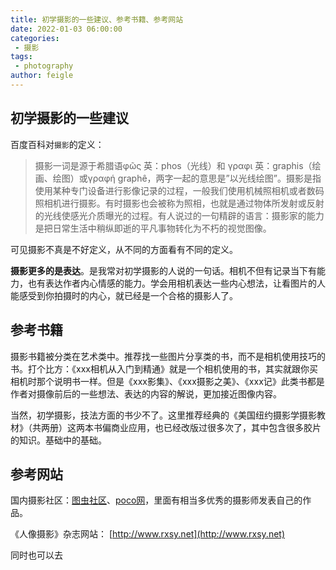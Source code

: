 ```yaml
---
title: 初学摄影的一些建议、参考书籍、参考网站
date: 2022-01-03 06:00:00
categories:
 - 摄影
tags:
 - photography
author: feigle
---
```


## 初学摄影的一些建议

百度百科对`摄影`的定义：

> 摄影一词是源于希腊语φῶς 英：phos（光线）和 γραφι 英：graphis（绘画、绘图）或γραφή graphê，两字一起的意思是”以光线绘图”。摄影是指使用某种专门设备进行影像记录的过程，一般我们使用机械照相机或者数码照相机进行摄影。有时摄影也会被称为照相，也就是通过物体所发射或反射的光线使感光介质曝光的过程。有人说过的一句精辟的语言：摄影家的能力是把日常生活中稍纵即逝的平凡事物转化为不朽的视觉图像。

可见摄影不真是不好定义，从不同的方面看有不同的定义。

**摄影更多的是表达**。是我常对初学摄影的人说的一句话。相机不但有记录当下有能力，也有表达作者内心情感的能力。学会用相机表达一些内心想法，让看图片的人能感受到你拍摄时的内心，就已经是一个合格的摄影人了。

## 参考书籍
摄影书籍被分类在艺术类中。推荐找一些图片分享类的书，而不是相机使用技巧的书。打个比方：《xxx相机从入门到精通》就是一个相机使用的书，其实就跟你买相机时那个说明书一样。但是《xxx影集》、《xxx摄影之美》、《xxx记》此类书都是作者对摄像前后的一些想法、表达的内容的解说，更加接近图像内容。

当然，初学摄影，技法方面的书少不了。这里推荐经典的《美国纽约摄影学摄影教材》（共两册）这两本书偏商业应用，也已经改版过很多次了，其中包含很多胶片的知识。基础中的基础。

## 参考网站
国内摄影社区：[图虫社区](https://tuchong.com/community)、[poco网](https://photo.poco.cn/)，里面有相当多优秀的摄影师发表自己的作品。

《人像摄影》杂志网站： [http://www.rxsy.net](http://www.rxsy.net)


同时也可以去